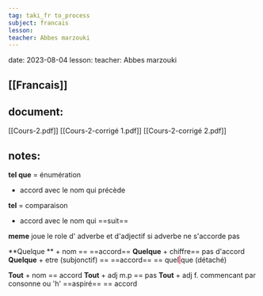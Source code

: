 ```yaml
---
tag: taki_fr to_process
subject: francais
lesson: 
teacher: Abbes marzouki
---
```


date: 2023-08-04
lesson:
teacher: Abbes marzouki

[[Francais]]
---
## document:
[[Cours-2.pdf]]
[[Cours-2-corrigé 1.pdf]]
[[Cours-2-corrigé 2.pdf]]
## notes:

 **tel que** = énumération
- accord avec le nom qui précède

**tel** = comparaison
- accord avec le nom qui ==suit==



**meme** joue le role d' adverbe et d'adjectif
si adverbe ne s'accorde pas


**Quelque ** + nom == ==accord==
**Quelque** + chiffre== pas d'accord
**Quelque** + etre (subjonctif) == ==accord== == quel<mark style="background: #FF5582A6;"> </mark>que (détaché)


**Tout** + nom == accord
**Tout** + adj m.p == pas
**Tout** + adj f. commencant par consonne ou 'h' ==aspiré== == accord